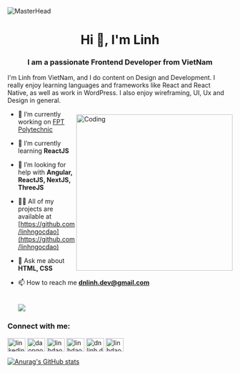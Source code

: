 ![MasterHead](https://i.pinimg.com/originals/c6/33/c2/c633c20ede82f0e0ced7d570dbe3a1f3.gif)
<h1 align="center">Hi 👋, I'm Linh</h1>
<h3 align="center">I am a passionate Frontend Developer from VietNam</h3>
I'm Linh from VietNam, and I do content on Design and Development. I really enjoy learning languages and frameworks like React and React Native, as well as work in WordPress. I also enjoy wireframing, UI, Ux and Design in general.
<img align="right" alt="Coding" style="padding-top:40px" width="350"  src="https://i.pinimg.com/originals/85/4f/c1/854fc143b9a24759505e50f74cbc054a.gif">

- 🔭 I’m currently working on [FPT Polytechnic](https://www.facebook.com/fpt.poly)

- 🌱 I’m currently learning **ReactJS**

- 🤝 I’m looking for help with **Angular, ReactJS, NextJS, ThreeJS**

- 👨‍💻 All of my projects are available at [https://github.com/linhngocdao](https://github.com/linhngocdao)

- 💬 Ask me about **HTML, CSS**

- 📫 How to reach me **dnlinh.dev@gmail.com** <br> <br> <br>
 ![](https://komarev.com/ghpvc/?username=linhngocdao&label=PROFILE+VIEWS)

<h3 align="left">Connect with me:</h3>
<p align="left">
 <a href="https://www.linkedin.com/in/linhdaongoc" target="blank"><img align="center" src="https://i.stack.imgur.com/gVE0j.png" alt="linkedin" height="30" width="40" /></a>
<a href="https://codepen.io/linhngocdao" target="blank"><img align="center" src="https://raw.githubusercontent.com/rahuldkjain/github-profile-readme-generator/master/src/images/icons/Social/codepen.svg" alt="daongoclinh" height="30" width="40" /></a>
<a href="https://twitter.com/linhdaongoc" target="blank"><img align="center" src="https://raw.githubusercontent.com/rahuldkjain/github-profile-readme-generator/master/src/images/icons/Social/twitter.svg" alt="linhdaongoc" height="30" width="40" /></a>
<a href="https://discord.gg/sG3uVdkV" target="blank"><img align="center" src="https://raw.githubusercontent.com/rahuldkjain/github-profile-readme-generator/master/src/images/icons/Social/discord.svg" alt="linhdaongoc" height="30" width="40" /></a>
<a href="https://fb.com/dnlinh.dev" target="blank"><img align="center" src="https://raw.githubusercontent.com/rahuldkjain/github-profile-readme-generator/master/src/images/icons/Social/facebook.svg" alt="dnlinh.dev" height="30" width="40" /></a>
<a href="https://instagram.com/linhdaongoc.02" target="blank"><img align="center" src="https://raw.githubusercontent.com/rahuldkjain/github-profile-readme-generator/master/src/images/icons/Social/instagram.svg" alt="linhdaongoc.02" height="30" width="40" /></a>
</p>


[![Anurag's GitHub stats](https://github-readme-stats.vercel.app/api?username=linhngocdao&count_private=true&show_icons=true&theme=dark)](https://github.com/anuraghazra/github-readme-stats)
 

